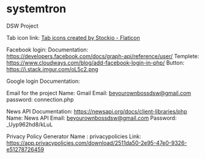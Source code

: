 # systemtron
DSW Project

Tab icon link: <a href="https://www.flaticon.com/free-icons/tab" title="tab icons">Tab icons created by Stockio - Flaticon</a>

Facebook login: 
Documentation: https://developers.facebook.com/docs/graph-api/reference/user/
Templete: https://www.cloudways.com/blog/add-facebook-login-in-php/
Button: https://i.stack.imgur.com/oL5c2.png

Google login
Documentation:



Email for the project
Name: Gmail 
Email: beyourownbossdsw@gmail.com
password: connection.php

News API
Documentation: https://newsapi.org/docs/client-libraries/php
Name: News API
Email: beyourownbossdsw@gmail.com
Password: _Uyp962hd8/kLuL

Privacy Policy Generator
Name : privacypolicies
Link: https://app.privacypolicies.com/download/2511da50-2e95-47e0-9326-e51278726459